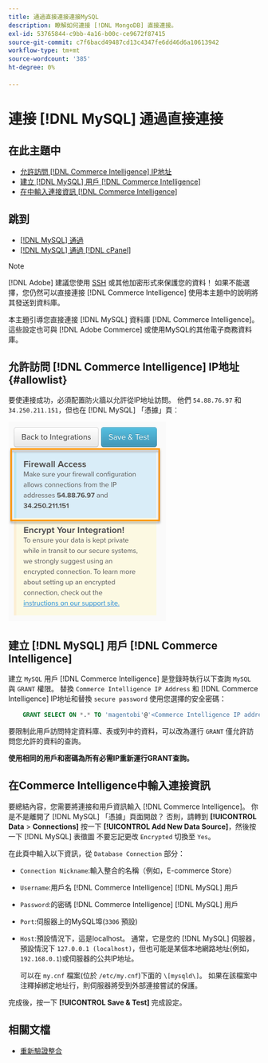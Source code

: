 ```yaml
---
title: 通過直接連接連接MySQL
description: 瞭解如何連接 [!DNL MongoDB] 直接連接。
exl-id: 53765844-c9bb-4a16-b00c-ce9672f87415
source-git-commit: c7f6bacd49487cd13c4347fe6dd46d6a10613942
workflow-type: tm+mt
source-wordcount: '385'
ht-degree: 0%

---
```


# 連接 [!DNL MySQL] 通過直接連接

## 在此主題中

* [允許訪問 [!DNL Commerce Intelligence] IP地址](#allowlist)
* [建立 [!DNL MySQL] 用戶 [!DNL Commerce Intelligence]](#steptwo)
* [在中輸入連接資訊 [!DNL Commerce Intelligence]](#stepthree)

## 跳到

* [[!DNL MySQL] 通過 ](../integrations/mysql-via-ssh-tunnel.md)
* [[!DNL MySQL] 通過 [!DNL cPanel]](../integrations/mysql-via-cpanel.md)

>[!NOTE]
>
>[!DNL Adobe] 建議您使用 [SSH](../integrations/mysql-via-ssh-tunnel.md) 或其他加密形式來保護您的資料！ 如果不能選擇，您仍然可以直接連接 [!DNL Commerce Intelligence] 使用本主題中的說明將其發送到資料庫。

本主題引導您直接連接 [!DNL MySQL] 資料庫 [!DNL Commerce Intelligence]。 這些設定也可與 [!DNL Adobe Commerce] 或使用MySQL的其他電子商務資料庫。

## 允許訪問 [!DNL Commerce Intelligence] IP地址 {#allowlist}

要使連接成功，必須配置防火牆以允許從IP地址訪問。 他們 `54.88.76.97` 和 `34.250.211.151`，但也在 [!DNL MySQL] 「憑據」頁：

![MBI_Allow_Access_IPs.png](../../../assets/MBI_allow_access_IPs.png)

## 建立 [!DNL MySQL] 用戶 [!DNL Commerce Intelligence]

建立 `MySQL` 用戶 [!DNL Commerce Intelligence] 是登錄時執行以下查詢 `MySQL` 與 `GRANT` 權限。 替換 `Commerce Intelligence IP Address` 和 [!DNL Commerce Intelligence] IP地址和替換 `secure password` 使用您選擇的安全密碼：

```sql
    GRANT SELECT ON *.* TO 'magentobi'@'<Commerce Intelligence IP address>' IDENTIFIED BY '<secure password>';
```

要限制此用戶訪問特定資料庫、表或列中的資料，可以改為運行 `GRANT` 僅允許訪問您允許的資料的查詢。

**使用相同的用戶和密碼為所有必需IP重新運行GRANT查詢。**

## 在Commerce Intelligence中輸入連接資訊

要總結內容，您需要將連接和用戶資訊輸入 [!DNL Commerce Intelligence]。 你是不是離開了 [!DNL MySQL] 「憑據」頁面開啟？ 否則，請轉到 **[!UICONTROL Data** > **Connections]** 按一下 **[!UICONTROL Add New Data Source]**，然後按一下 [!DNL MySQL] 表徵圖 不要忘記更改 `Encrypted` 切換至 `Yes`。

在此頁中輸入以下資訊，從 `Database Connection` 部分：

* `Connection Nickname`:輸入整合的名稱（例如，E-commerce Store）
* `Username`:用戶名 [!DNL Commerce Intelligence] [!DNL MySQL] 用戶
* `Password`:的密碼 [!DNL Commerce Intelligence] [!DNL MySQL] 用戶
* `Port`:伺服器上的MySQL埠(`3306` 預設)
* `Host`:預設情況下，這是localhost。 通常，它是您的 [!DNL MySQL] 伺服器，預設情況下 `127.0.0.1 (localhost)`，但也可能是某個本地網路地址(例如， `192.168.0.1`)或伺服器的公共IP地址。

   可以在 `my.cnf` 檔案(位於 `/etc/my.cnf`)下面的 `\[mysqld\]`。 如果在該檔案中注釋掉綁定地址行，則伺服器將受到外部連接嘗試的保護。

完成後，按一下 **[!UICONTROL Save & Test]** 完成設定。

## 相關文檔

* [重新驗證整合](https://experienceleague.adobe.com/docs/commerce-knowledge-base/kb/how-to/mbi-reauthenticating-integrations.html)

